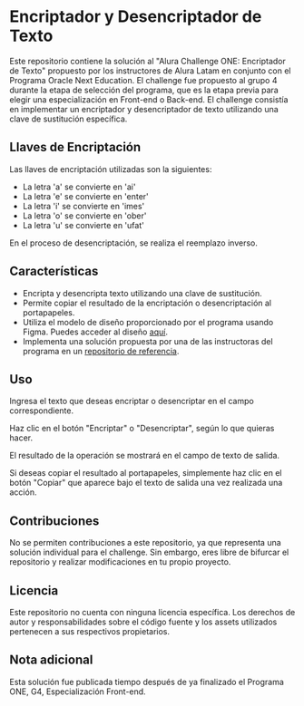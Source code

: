 # Encriptador y Desencriptador de Texto

Este repositorio contiene la solución al "Alura Challenge ONE: Encriptador de Texto" propuesto por los instructores de Alura Latam en conjunto con el Programa Oracle Next Education. 
El challenge fue propuesto al grupo 4 durante la etapa de selección del programa, que es la etapa previa para elegir una especialización en Front-end o Back-end. 
El challenge consistía en implementar un encriptador y desencriptador de texto utilizando una clave de sustitución específica.

## Llaves de Encriptación

Las llaves de encriptación utilizadas son la siguientes:

- La letra 'a' se convierte en 'ai'
- La letra 'e' se convierte en 'enter'
- La letra 'i' se convierte en 'imes'
- La letra 'o' se convierte en 'ober'
- La letra 'u' se convierte en 'ufat'

En el proceso de desencriptación, se realiza el reemplazo inverso.

## Características

- Encripta y desencripta texto utilizando una clave de sustitución.
- Permite copiar el resultado de la encriptación o desencriptación al portapapeles.
- Utiliza el modelo de diseño proporcionado por el programa usando Figma. Puedes acceder al diseño [aquí](#).
- Implementa una solución propuesta por una de las instructoras del programa en un [repositorio de referencia](#).

## Uso

Ingresa el texto que deseas encriptar o desencriptar en el campo correspondiente.

Haz clic en el botón "Encriptar" o "Desencriptar", según lo que quieras hacer.

El resultado de la operación se mostrará en el campo de texto de salida.

Si deseas copiar el resultado al portapapeles, simplemente haz clic en el botón "Copiar" que aparece bajo el texto de salida una vez realizada una acción.

## Contribuciones

No se permiten contribuciones a este repositorio, ya que representa una solución individual para el challenge. Sin embargo, eres libre de bifurcar el repositorio y realizar modificaciones en tu propio proyecto.

## Licencia

Este repositorio no cuenta con ninguna licencia específica. Los derechos de autor y responsabilidades sobre el código fuente y los assets utilizados pertenecen a sus respectivos propietarios.

## Nota adicional

Esta solución fue publicada tiempo después de ya finalizado el Programa ONE, G4, Especialización Front-end.

